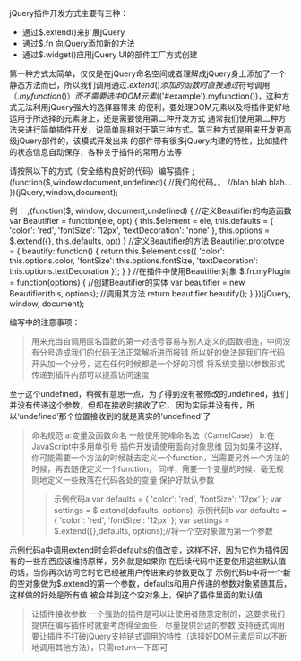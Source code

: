 jQuery插件开发方式主要有三种：

*  通过$.extend()来扩展jQuery
*  通过$.fn 向jQuery添加新的方法
*  通过$.widget()应用jQuery UI的部件工厂方式创建

第一种方式太简单，仅仅是在jQuery命名空间或者理解成jQuery身上添加了一个静态方法而已，所以我们调用通过$.extend()添加的函数时
直接通过$符号调用（$.myfunction()）而不需要选中DOM元素($('#example').myfunction())，这种方式无法利用jQuery强大的选择器带来
的便利，要处理DOM元素以及将插件更好地运用于所选择的元素身上，还是需要使用第二种开发方式
通常我们使用第二种方法来进行简单插件开发，说简单是相对于第三种方式。第三种方式是用来开发更高级jQuery部件的，该模式开发出来
的部件带有很多jQuery内建的特性，比如插件的状态信息自动保存，各种关于插件的常用方法等










请按照以下的方式（安全结构良好的代码）编写插件
;(function($,window,document,undefined){
    //我们的代码。。
    //blah blah blah...
})(jQuery,window,document);

例：
;(function($, window, document,undefined) {
    //定义Beautifier的构造函数
    var Beautifier = function(ele, opt) {
        this.$element = ele,
        this.defaults = {
            'color': 'red',
            'fontSize': '12px',
            'textDecoration': 'none'
        },
        this.options = $.extend({}, this.defaults, opt)
    }
    //定义Beautifier的方法
    Beautifier.prototype = {
        beautify: function() {
            return this.$element.css({
                'color': this.options.color,
                'fontSize': this.options.fontSize,
                'textDecoration': this.options.textDecoration
            });
        }
    }
    //在插件中使用Beautifier对象
    $.fn.myPlugin = function(options) {
        //创建Beautifier的实体
        var beautifier = new Beautifier(this, options);
        //调用其方法
        return beautifier.beautify();
    }
})(jQuery, window, document);
 
 
 
 编写中的注意事项：
> 用来充当自调用匿名函数的第一对括号容易与别人定义的函数相连，中间没有分号造成我们的代码无法正常解析进而报错
  所以好的做法是我们在代码开头加一个分号，这在任何时候都是一个好的习惯
> 将系统变量以参数形式传递到插件内部可以提高访问速度
 
  至于这个undefined，稍微有意思一点，为了得到没有被修改的undefined，我们并没有传递这个参数，但却在接收时接收了它，
  因为实际并没有传，所以‘undefined’那个位置接收到的就是真实的'undefined'了
> 命名规范
  a:变量及函数命名 一般使用驼峰命名法（CamelCase）
  b:在JavaScript中多用单引号
> 插件开发请使用面向对象思维
  因为如果不这样，你可能需要一个方法的时候就去定义一个function，当需要另外一个方法的时候，再去随便定义一个function，
  同样，需要一个变量的时候，毫无规则地定义一些散落在代码各处的变量
> 保护好默认参数
  > > 示例代码a
  var defaults = {
        'color': 'red',
        'fontSize': '12px'
    };
  var settings = $.extend(defaults, options);
  > > 示例代码b
  var defaults = {
        'color': 'red',
        'fontSize': '12px'
    };
  var settings = $.extend({},defaults, options);//将一个空对象做为第一个参数
  
  示例代码a中调用extend时会将defaults的值改变，这样不好，因为它作为插件因有的一些东西应该维持原样，另外就是如果你
  在后续代码中还要使用这些默认值的话，当你再次访问它时它已经被用户传进来的参数更改了
  示例代码b中将一个新的空对象做为$.extend的第一个参数，defaults和用户传递的参数对象紧随其后，这样做的好处是所有值
  被合并到这个空对象上，保护了插件里面的默认值
> 让插件接收参数
  一个强劲的插件是可以让使用者随意定制的，这要求我们提供在编写插件时就要考虑得全面些，尽量提供合适的参数
> 支持链式调用
  要让插件不打破jQuery支持链式调用的特性（选择好DOM元素后可以不断地调用其他方法），只需return一下即可
